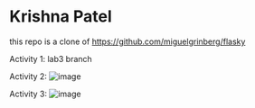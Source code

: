 # Krishna Patel 

this repo is a clone of 
https://github.com/miguelgrinberg/flasky

Activity 1: 
lab3 branch 

Activity 2: 
![image](https://github.com/krishnapatel17/ECE444-F2023-Lab1/assets/74744575/bd20b641-6b8a-49b3-951b-c0bc5b1afb59)

Activity 3:
![image](https://github.com/krishnapatel17/ECE444-F2023-Lab1/assets/74744575/41a165d7-edb9-4613-b13a-2cba4e330fa4)
